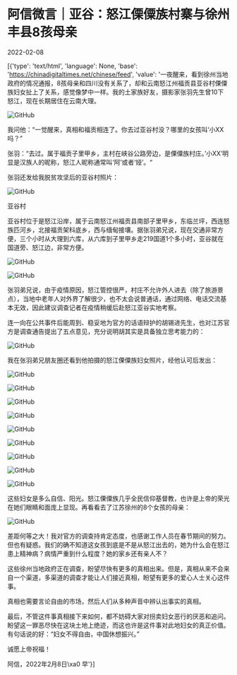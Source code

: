 # 阿信微言｜亚谷：怒江傈僳族村寨与徐州丰县8孩母亲

2022-02-08

[{'type': 'text/html', 'language': None, 'base': 'https://chinadigitaltimes.net/chinese/feed', 'value': '一夜醒来，看到徐州当地政府的情况通报，8孩母亲和四川没有关系了，却和云南怒江州福贡县亚谷村傈僳族妇女扯上了关系，感觉像梦中一样。我的土家族好友，摄影家张羽先生曾10下怒江，现在长期居住在云南大理。

![GitHub](https://chinadigitaltimes.net/chinese/files/2022/02/post-676644-620235b8c9680.)

我问他：“一觉醒来，真相和福贡相连了。你去过亚谷村没？哪里的女孩叫‘小XX吗？”

张羽：“去过。属于福贡子里甲乡，主村在峡谷公路旁边，是傈僳族村庄。’小XX’明显是汉族人的昵称，怒江人昵称通常叫‘阿’或者‘娅’。“

张羽还发给我脱贫攻坚后的亚谷村照片：

![GitHub](https://chinadigitaltimes.net/chinese/files/2022/02/post-676644-620235b8d5d12.)

 亚谷村 

亚谷村位于是怒江沿岸，属于云南怒江州福贡县南部子里甲乡，东临兰坪，西连怒族匹河乡，北接福贡架科底乡，西与缅甸接壤。据张羽弟兄说，现在交通非常方便，三个小时从大理到六库，从六库到子里甲乡走219国道1个多小时，亚谷就在国道旁、怒江边，非常方便。

![GitHub](https://chinadigitaltimes.net/chinese/files/2022/02/post-676644-620235b8e4bfd.)

![GitHub](https://chinadigitaltimes.net/chinese/files/2022/02/post-676644-620235b8ef1d3.png)

张羽弟兄说，由于疫情原因，怒江管控很严，村庄不允许外人进去（除了旅游景点），当地中老年人对外界了解很少，也不太会说普通话，通过网络、电话交流基本无效，因此建议调查记者在疫情稍缓后赴怒江亚谷实地考察。

连一向在公共事件后能周到、稳妥地为官方的话语辩护的胡锡进先生，也对江苏官方是调查通告提出了五点意见，充分说明胡其实是具备独立思考能力的：

![GitHub](https://chinadigitaltimes.net/chinese/files/2022/02/post-676644-620235b90b28b.)

我在张羽弟兄朋友圈还看到他拍摄的怒江傈僳族妇女照片，经他认可后发出：

![GitHub](https://chinadigitaltimes.net/chinese/files/2022/02/post-676644-620235b916b6f.)

![GitHub](https://chinadigitaltimes.net/chinese/files/2022/02/post-676644-620235b9206b9.)

![GitHub](https://chinadigitaltimes.net/chinese/files/2022/02/post-676644-620235b929ddd.)

![GitHub](https://chinadigitaltimes.net/chinese/files/2022/02/post-676644-620235b933c03.)

![GitHub](https://chinadigitaltimes.net/chinese/files/2022/02/post-676644-620235b93d657.)

![GitHub](https://chinadigitaltimes.net/chinese/files/2022/02/post-676644-620235b9489d4.)

![GitHub](https://chinadigitaltimes.net/chinese/files/2022/02/post-676644-620235b9545be.)

![GitHub](https://chinadigitaltimes.net/chinese/files/2022/02/post-676644-620235b960a45.)

![GitHub](https://chinadigitaltimes.net/chinese/files/2022/02/post-676644-620235b96a2da.)

这些妇女是多么自信、阳光。怒江傈僳族几乎全民信仰基督教，也许是上帝的荣光在她们眼睛和面庞上显现。再看看去了江苏徐州的8个女孩的母亲：

![GitHub](https://chinadigitaltimes.net/chinese/files/2022/02/post-676644-620235b9764fd.)

差距何等之大！我对官方的调查持肯定态度，也感谢工作人员在春节期间的努力。但也有疑惑。我们的确不知道这女孩到底是不是从怒江出去的，她为什么会在怒江患上精神病？病情严重到什么程度？她的家乡还有亲人不？

这些徐州当地政府正在调查，盼望尽快有更多的真相出来。但是，真相从来不会来自一个渠道，多渠道的调查才能让人们接近真相，盼望有更多的爱心人士关心这件事。

真相也需要言论自由的市场，然后人们从多种声音中辨认出事实的真相。

最后，不管这件事真相接下来如何，都不妨碍大家对拐卖妇女恶行的厌恶和追问。盼望这一罪恶尽快在这块土地上绝迹，而这也许是这件事对此地妇女的真正价值。有句话说的好：“妇女不得自由，中国休想振兴。”

诚愿上帝祝福！

阿信，2022年2月8日\xa0 早'}]